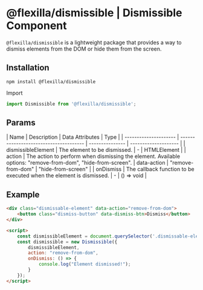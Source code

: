 # @flexilla/dismissible | Dismissible Component

`@flexilla/dismissible` is a lightweight package that provides a way to dismiss elements from the DOM or hide them from the screen.

## Installation

```shell
npm install @flexilla/dismissible
```
Import 
```js
import Dismissible from '@flexilla/dismissible';
```

## Params

| Name | Description | Data Attributes | Type | | --------------------- | -------------------------------------- | --------------- | -------------------- | | dismissibleElement | The element to be dismissed. | - | HTMLElement | | action | The action to perform when dismissing the element. Available options: "remove-from-dom", "hide-from-screen". | data-action | "remove-from-dom" \| "hide-from-screen" | | onDismiss | The callback function to be executed when the element is dismissed. | - | () => void |

## Example
```html
<div class="dismissable-element" data-action="remove-from-dom">
    <button class="dismiss-button" data-dismiss-btn>Dismiss</button>
</div>

<script>
    const dismissibleElement = document.querySelector('.dismissable-element');
    const dismissible = new Dismissible({
        dismissibleElement,
        action: "remove-from-dom",
        onDismiss: () => {
            console.log("Element dismissed!");
        }
    });
</script>
```